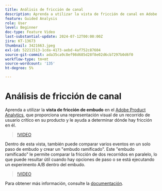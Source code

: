 ```yaml
---
title: Análisis de fricción de canal
description: Aprenda a utilizar la vista de fricción de canal en Adobe Product Analytics, que proporciona una representación visual de un recorrido de usuario crítico en el producto y le ayuda a determinar dónde hay fricción en él.
feature: Guided Analysis
role: User
level: Beginner
doc-type: Feature Video
last-substantial-update: 2024-07-12T00:00:00Z
jira: KT-13673
thumbnail: 3421663.jpeg
exl-id: 52211513-1cda-4173-aebd-4af752c87604
source-git-commit: ada35ca9c8ef98d685d28f8e02d6cb7297b0d6f0
workflow-type: tm+mt
source-wordcount: '135'
ht-degree: 5%

---
```


# Análisis de fricción de canal

Aprenda a utilizar la **vista de fricción de embudo** en el [Adobe Product Analytics](../../adobe-product-analytics/adobe-product-analytics-overview.md), que proporciona una representación visual de un recorrido de usuario crítico en su producto y le ayuda a determinar dónde hay fricción en él.

>[!VIDEO](https://video.tv.adobe.com/v/3421663/?learn=on)

Dentro de esta vista, también puede comparar varios eventos en un solo paso de embudo y crear un &quot;embudo ramificado&quot;. Este &quot;embudo ramificado&quot; le permite comparar la fricción de dos recorridos en paralelo, lo que puede resultar útil cuando hay opciones de paso o se está ejecutando un experimento A/B dentro del embudo.

>[!VIDEO](https://video.tv.adobe.com/v/3431113/?learn=on)

Para obtener más información, consulte la [documentación](https://experienceleague.adobe.com/es/docs/analytics-platform/using/guided-analysis/funnel/friction).
